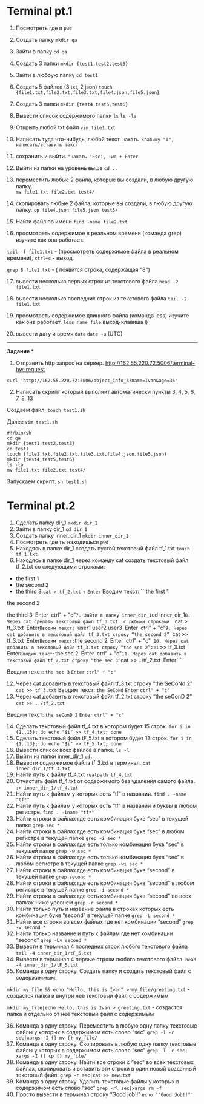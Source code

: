 # Terminal pt.1
1) Посмотреть где я            ```pwd```
2) Создать папку               ```mkdir qa```
3) Зайти в папку               ```cd qa```
4) Создать 3 папки             ```mkdir {test1,test2,test3}```
5) Зайти в любоую папку        ```cd test1```
6) Создать 5 файлов (3 txt, 2 json)     ```touch {file1.txt,file2.txt,file3.txt,file4.json,file5.json}```
7) Создать 3 папки                     ```mkdir {test4,test5,test6}```
8) Вывести список содержимого папки     ```ls``` 
                                        ```ls -la```     
9) Открыть любой txt файл                    ```vim file1.txt```
10) Написать туда что-нибудь, любой текст.   ```нажать клавишу "I", написать/вставить текст```
                               
11) сохранить и выйти.                 ```"нажать 'Esc', :wq + Enter```
12) Выйти из папки на уровень выше            ```cd ..```

13) переместить любые 2 файла, которые вы создали, в любую другую папку.   
```mv file1.txt file2.txt test4/```
                                                                          
       

14) скопировать любые 2 файла, которые вы создали, в любую другую папку.   ```cp file4.json file5.json test5/``` 
                                                                           
15) Найти файл по имени         ```find -name file2.txt```
16) просмотреть содержимое в реальном времени (команда grep) изучите как она работает.

```tail -f file1.txt``` - (просмотреть содержимое файла в реальном времени), ```ctrl+c``` - выход.

```grep 8 file1.txt``` - ( появится строка, содержащая "8")

17) вывести несколько первых строк из текстового файла       ```head -2 file1.txt```
18) вывести несколько последних строк из текстового файла    ```tail -2 file1.txt```

19) просмотреть содержимое длинного файла (команда less) изучите как она работает.   ```less name_file``` выход-клавиша ```Q```
20) вывести дату и время    ```date``` ```date -u``` (UTC)
---
__Задание *__
1) Отправить http запрос на сервер.
http://162.55.220.72:5006/terminal-hw-request

```curl 'http://162.55.220.72:5006/object_info_3?name=Ivan&age=36'```


2) Написать скрипт который выполнит автоматически пункты 3, 4, 5, 6, 7, 8, 13

Создаём файл: ```touch test1.sh```

Далее  ```vim test1.sh```

 
```
#!/bin/sh
cd qa
mkdir {test1,test2,test3}
cd test1
touch {file1.txt,file2.txt,file3.txt,file4.json,file5.json}
mkdir {test4,test5,test6}
ls -la
mv file1.txt file2.txt test4/
```

Запускаем скрипт: ```sh test1.sh``` 
# Terminal pt.2
1. Сделать папку dir_1 ```mkdir dir_1```
2. Зайти в папку dir_1 ```cd dir_1```
3. Создать папку inner_dir_1 ```mkdir inner_dir_1```
4. Посмотреть где ты находишься ```pwd```
5. Находясь в папке dir_1 создать пустой текстовый файл tf_1.txt ```touch tf_1.txt``` 
6. Находясь в папке dir_1 через команду cat создать текстовый файл tf_2.txt со следующими строками:
- the first 1
- the second 2
- the third 3
                   ```cat > tf_2.txt``` + ```Enter```
     Вводим текст:  ```the first 1

the second 2

the third 3```
     ```Enter``` ```ctrl" + "c"```
7. Зайти в папку inner_dir_1 ```cd inner_dir_1```
8. Через cat сделать текстовый файл tf_3.txt  c любыми строками  
                                                       ```cat > tf_3.txt``` ```Enter```
                                                       Вводим текст:  ```user1
                                                                         user2
                                                                         user3```
                                                              ```Enter``` ```ctrl" + "c"```
9. Через cat добавить в текстовый файл tf_3.txt строку “the second 2” 
                                                         ```cat >> tf_3.txt``` ```Enter```
                                           Вводим текст: ```the second 2```
                                            ```Enter``` ```ctrl" + "c"``` 
10. Через cat добавить в текстовый файл tf_3.txt строку “the sec 2”
                                                         ```cat >> tf_3.txt``` ```Enter```
                                           Вводим текст: ```the sec 2```
                                           ```Enter``` ```ctrl" + "c"```
11. Через cat добавить в текстовый файл tf_2.txt строку “the sec 3”
                                       ```cat >> ../tf_2.txt``` ```Enter```

  Вводим текст: ```the sec 3``` ```Enter``` ```ctrl" + "c"```

12. Через cat добавить в текстовый файл tf_3.txt строку “the SeCoNd 2”
                           ```cat >> tf_3.txt```
             Вводим текст: ```the SeCoNd```
             ```Enter``` ```ctrl" + "c"```       
13. Через cat добавить в текстовый файл tf_2.txt строку “the seConD 2”
                                       ```cat >> ../tf_2.txt```

Вводим текст: ```the seConD 2``` ```Enter``` ```ctrl" + "c"```

14. Сделать текстовый файл tf_4.txt в котором будет 15 строк.
                 ```for i in {1..15}; do echo "$i" >> tf_4.txt; done```
15. Сделать текстовый файл tF_5.txt в котором будет 13 строк.
                 ```for i in {1..13}; do echo "$i" >> tF_5.txt; done```
16. Вывести список всех файлов в папке. 
                                        ```ls -l```
17. Выйти из папки inner_dir_1
                               ```cd..```
18. Вывести содержимое файла tf_3.txt в терминал.
                                ```cat inner_dir_1/tf_3.txt```
19. Найти путь к файлу tf_4.txt
                              ```realpath tf_4.txt```
20. Отчистить файл tf_4.txt от содержимого без удаления самого файла.
                                                       ```:> inner_dir_1/tf_4.txt```
21. Найти путь к файлам у которых есть  “tf” в названии.
                                                         ```find . -name "tf*"```
22. Найти путь к файлам у которых есть  “tf” в названии и буквы в любом регистре.
                                                         ```find . -iname "tf*"```
23. Найти строки в файлах где есть комбинация букв “sec” в текущей папке
                                                           ```grep sec *```
24. Найти строки в файлах где есть комбинация букв “sec” в любом регистре в текущей папке
                                                           ```grep -i sec *```
25. Найти строки в файлах где есть только комбинация букв “sec” в текущей папке
                                                           ```grep -w sec *```
26. Найти строки в файлах где есть только комбинация букв “sec” в любом регистре в текущей папке
                                                           ```grep -wi sec *```
27. Найти строки в файлах где есть комбинация букв “second” в текущей папке
                                                           ```grep second *```
28. Найти строки в файлах где есть комбинация букв “second” в любом регистре в текущей папке
                                                           ```grep -i second *```
29. Найти строки в файлах где есть комбинация букв “second” во всех папках ниже уровнем
                                                           ```grep -r second *```
30. Найти только путь и название файла в строках которых есть комбинация букв “second” в текущей папке
                                                          ```grep -L second *```
31. Найти все строки во всех файлах где нет комбинации “second”
                                                              ```grep -v second *```
32. Найти только название и путь к файлам где нет комбинации “second”
                                                              ```grep -Lv second *```
33. Вывести в терминал 4 последних строк любого текстового файла
                                                         ```tail -4 inner_dir_1/tF_5.txt```
34. Вывести в терминал 4 первые строки любого текстового файла.
                                                       ```head -4 inner_dir_1/tF_5.txt```
35. Команда в одну строку. Создать папку и создать текстовый файл с содержиммым.

```mkdir my_file && echo "Hello, this is Ivan" > my_file/greeting.txt``` - создастся папка и внутри неё текстовый файл с содержимым

```mkdir my_file|echo Hello, this is Ivan > greeting.txt``` - создастся папка и отдельно от неё текстовый файл с содержимым

36. Команда в одну строку. Переместить в любую одну папку текстовые файлы у которых в содержимом есть слово “sec”
```grep -l -r sec|xargs -I {} mv {} my_file/```
37. Команда в одну строку. Скопировать в любую одну папку текстовые файлы у которых в содержимом есть слово “sec”            ```grep -l -r sec| xargs -I {} cp {} my_file/```
38. Команда в одну строку. Найти все строки c “sec” во всех текстовых файлах, скопировать и вставить эти строки в один новый созданный текстовый файл.
                               ```grep -r sec|cat >> new.txt```
39. Команда в одну строку. Удалить текстовые файлы у которых в содержимом есть слово “sec”
                      ```grep -rl sec|xargs rm -f```
40. Просто вывести в терминал строку “Good job!!”
                                                  ```echo '"Good Job!!"'```
                  
